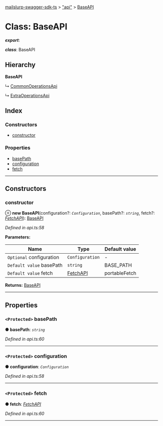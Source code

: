 [mailslurp-swagger-sdk-ts](../README.md) > ["api"](../modules/_api_.md) > [BaseAPI](../classes/_api_.baseapi.md)

# Class: BaseAPI

*__export__*: 

*__class__*: BaseAPI

## Hierarchy

**BaseAPI**

↳  [CommonOperationsApi](_api_.commonoperationsapi.md)

↳  [ExtraOperationsApi](_api_.extraoperationsapi.md)

## Index

### Constructors

* [constructor](_api_.baseapi.md#constructor)

### Properties

* [basePath](_api_.baseapi.md#basepath)
* [configuration](_api_.baseapi.md#configuration)
* [fetch](_api_.baseapi.md#fetch)

---

## Constructors

<a id="constructor"></a>

###  constructor

⊕ **new BaseAPI**(configuration?: *`Configuration`*, basePath?: *`string`*, fetch?: *[FetchAPI](../interfaces/_api_.fetchapi.md)*): [BaseAPI](_api_.baseapi.md)

*Defined in api.ts:58*

**Parameters:**

| Name | Type | Default value |
| ------ | ------ | ------ |
| `Optional` configuration | `Configuration` | - |
| `Default value` basePath | `string` |  BASE_PATH |
| `Default value` fetch | [FetchAPI](../interfaces/_api_.fetchapi.md) |  portableFetch |

**Returns:** [BaseAPI](_api_.baseapi.md)

___

## Properties

<a id="basepath"></a>

### `<Protected>` basePath

**● basePath**: *`string`*

*Defined in api.ts:60*

___
<a id="configuration"></a>

### `<Protected>` configuration

**● configuration**: *`Configuration`*

*Defined in api.ts:58*

___
<a id="fetch"></a>

### `<Protected>` fetch

**● fetch**: *[FetchAPI](../interfaces/_api_.fetchapi.md)*

*Defined in api.ts:60*

___

